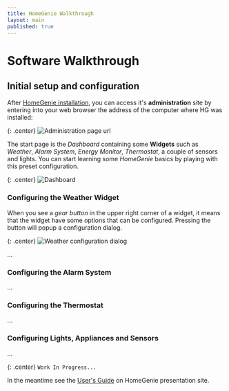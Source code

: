 ```yaml
---
title: HomeGenie Walkthrough
layout: main
published: true
---
```

# Software Walkthrough

## Initial setup and configuration

After [HomeGenie installation](install.html), you can access it's **administration** site by entering  into your web browser the address of the computer where HG was installed:

{: .center}
![Administration page url]({{site.baseurl}}/images/docs/admin_page_url.png)

The start page is the *Dashboard* containing some **Widgets** such as *Weather*, *Alarm System*, *Energy Monitor*, *Thermostat*, a couple of sensors and lights.
You can start learning some *HomeGenie* basics by playing with this preset configuration.

{: .center}
![Dashboard]({{site.baseurl}}/images/docs/dashboard_page_01.png)

### Configuring the Weather Widget

When you see a *gear button* in the upper right corner of a widget, it means that the widget have some options that can be configured. Pressing the button will popup a configuration dialog.

{: .center}
![Weather configuration dialog]({{site.baseurl}}/images/docs/weather_options_01.png)

...

### Configuring the Alarm System

...

### Configuring the Thermostat

...

### Configuring Lights, Appliances and Sensors

...

{: .center}
``` Work In Progress... ```


In the meantime see the [User's Guide](http://www.homegenie.it/docs/index.php) on HomeGenie presentation site.
